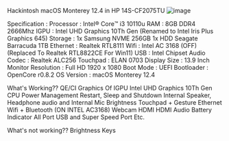 Hackintosh macOS Monterey 12.4 in HP 14S-CF2075TU
![image](https://user-images.githubusercontent.com/50744301/179433603-cc276826-f4ac-41d7-b71b-627fc8e0362c.png)

Specification :
Processor : Intel®️ Core™️ i3 10110u
RAM : 8GB DDR4 2666Mhz
IGPU : Intel UHD Graphics 10Th Gen (Renamed to Intel Iris Plus Graphics 645)
Storage :
1x Samsung NVME 256GB
1x HDD Seagate Barracuda 1TB
Ethernet : Realtek RTL8111
Wifi : Intel AC 3168 (OFF) (Replaced To Realtek RTL8822CE For Win11)
USB : Intel Chipset
Audio Codec : Realtek ALC256
Touchpad : ELAN 0703
Display Size : 13.9 Inch
Monitor Resolution : Full HD 1920 x 1080
Boot Mode : UEFI
Bootloader : OpenCore r0.8.2
OS Version : macOS Monterey 12.4

What's Working??
QE/CI Graphics Of IGPU Intel UHD Graphics 10Th Gen
CPU Power Management
Restart, Sleep and Shutdown
Internal Speaker, Headphone audio and Internal Mic
Brightness
Touchpad + Gesture
Ethernet
Wifi + Bluetooth (ON INTEL AC3168)
Webcam
HDMI
HDMI Audio
Battery Indicator
All Port USB and Super Speed Port
Etc.

What's not working??
Brightness Keys 
